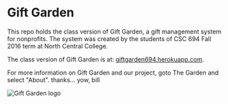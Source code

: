 # Gift Garden

This repo holds the class version of Gift Garden, a gift management system for nonprofits.
The system was created by the students of CSC 694 Fall 2016 term at North Central College.

The class version of Gift Garden is at: [giftgarden694.herokuapp.com](http://giftgarden694.herokuapp.com/).

For more information on Gift Garden and our project, goto The Garden and select "About".
thanks... yow, bill

![Gift Garden logo](https://github.com/noctrl-csc694-fall2016/giftgarden694/blob/master/app/assets/images/custom-logo.png)

